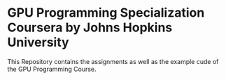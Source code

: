 # GPU Programming Specialization Coursera by Johns Hopkins University
This Repository contains the assignments as well as the example cude of the GPU Programming Course.